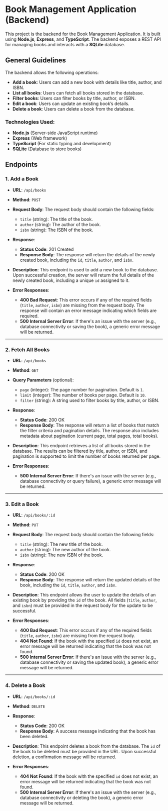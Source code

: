 # Book Management Application (Backend)

This project is the backend for the Book Management Application. It is built using **Node.js**, **Express**, and **TypeScript**. The backend exposes a REST API for managing books and interacts with a **SQLite** database.

## General Guidelines

The backend allows the following operations:

- **Add a book**: Users can add a new book with details like title, author, and ISBN.
- **List all books**: Users can fetch all books stored in the database.
- **Filter books**: Users can filter books by title, author, or ISBN.
- **Edit a book**: Users can update an existing book’s details.
- **Delete a book**: Users can delete a book from the database.

### Technologies Used:
- **Node.js** (Server-side JavaScript runtime)
- **Express** (Web framework)
- **TypeScript** (For static typing and development)
- **SQLite** (Database to store books)

## Endpoints

### 1. **Add a Book**
- **URL**: `/api/books`
- **Method**: `POST`
- **Request Body**: 
  The request body should contain the following fields:
  - `title` (string): The title of the book.
  - `author` (string): The author of the book.
  - `isbn` (string): The ISBN of the book.

- **Response**:
  - **Status Code**: 201 Created
  - **Response Body**: The response will return the details of the newly created book, including the `id`, `title`, `author`, and `isbn`.

- **Description**: 
  This endpoint is used to add a new book to the database. Upon successful creation, the server will return the full details of the newly created book, including a unique `id` assigned to it.

- **Error Responses**:
  - **400 Bad Request**: This error occurs if any of the required fields (`title`, `author`, `isbn`) are missing from the request body. The response will contain an error message indicating which fields are required.
  - **500 Internal Server Error**: If there's an issue with the server (e.g., database connectivity or saving the book), a generic error message will be returned.

---

### 2. **Fetch All Books**
- **URL**: `/api/books`
- **Method**: `GET`
- **Query Parameters** (optional):
  - `page` (integer): The page number for pagination. Default is `1`.
  - `limit` (integer): The number of books per page. Default is `10`.
  - `filter` (string): A string used to filter books by title, author, or ISBN.

- **Response**:
  - **Status Code**: 200 OK
  - **Response Body**: The response will return a list of books that match the filter criteria and pagination details. The response also includes metadata about pagination (current page, total pages, total books).

- **Description**:
  This endpoint retrieves a list of all books stored in the database. The results can be filtered by title, author, or ISBN, and pagination is supported to limit the number of books returned per page.

- **Error Responses**:
  - **500 Internal Server Error**: If there's an issue with the server (e.g., database connectivity or query failure), a generic error message will be returned.

---

### 3. **Edit a Book**
- **URL**: `/api/books/:id`
- **Method**: `PUT`
- **Request Body**: 
  The request body should contain the following fields:
  - `title` (string): The new title of the book.
  - `author` (string): The new author of the book.
  - `isbn` (string): The new ISBN of the book.

- **Response**:
  - **Status Code**: 200 OK
  - **Response Body**: The response will return the updated details of the book, including the `id`, `title`, `author`, and `isbn`.

- **Description**:
  This endpoint allows the user to update the details of an existing book by providing the `id` of the book. All fields (`title`, `author`, and `isbn`) must be provided in the request body for the update to be successful.

- **Error Responses**:
  - **400 Bad Request**: This error occurs if any of the required fields (`title`, `author`, `isbn`) are missing from the request body.
  - **404 Not Found**: If the book with the specified `id` does not exist, an error message will be returned indicating that the book was not found.
  - **500 Internal Server Error**: If there's an issue with the server (e.g., database connectivity or saving the updated book), a generic error message will be returned.

---

### 4. **Delete a Book**
- **URL**: `/api/books/:id`
- **Method**: `DELETE`
- **Response**:
  - **Status Code**: 200 OK
  - **Response Body**: 
    A success message indicating that the book has been deleted.

- **Description**:
  This endpoint deletes a book from the database. The `id` of the book to be deleted must be provided in the URL. Upon successful deletion, a confirmation message will be returned.

- **Error Responses**:
  - **404 Not Found**: If the book with the specified `id` does not exist, an error message will be returned indicating that the book was not found.
  - **500 Internal Server Error**: If there's an issue with the server (e.g., database connectivity or deleting the book), a generic error message will be returned.
